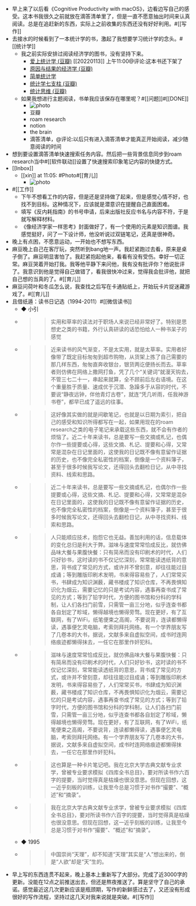 - 早上来了以后看《Cognitive Productivity with macOS》，边看边写自己的感受。这本书我很久之前就放在滴答清单里了，但是一直不愿意抽出时间来认真阅读。总是在追赶新的东西，实际上之前收集的东西还没有好好利用。#[[写作]]
- 去接水的时候看到了一本统计学的书，激起了我想要学习统计学的念头。#[[统计学]]
    - 我之前实际安排过阅读经济学的图书，没有坚持下来。
        - [爱上统计学 (豆瓣)](https://book.douban.com/subject/2985995/) [[20220113]] 上午11:00@评论:这本书还下架了
        - [原因与结果的经济学 (豆瓣)](https://book.douban.com/subject/33425193/)
        - [简单统计学 ](https://read.douban.com/ebook/56464317/?dcs=subject-rec&dcm=douban&dct=27192209)
        - [统计学七支柱 (豆瓣)](https://book.douban.com/subject/30134619/)
        - [统计思维 (豆瓣)](https://book.douban.com/subject/27192209/)
    - 如果我想进行主题阅读，书单我应该保存在哪里呢？#[[问题]]#[[DONE]]
        - ![photo](https://firebasestorage.googleapis.com/v0/b/firescript-577a2.appspot.com/o/imgs%2Fapp%2Fxinyiheng%2FAO4kH-ihF?alt=media&token=9bc88fb4-e5f5-468c-9366-082282690dd1)
        - 豆瓣
        - roam research
        - notion
        - the brain
        - 滴答清单，@评论:以后只有进入滴答清单才能真正开始阅读，减少随意阅读的时间
- 想到要设置滴答清单快速搜索任务内容。然后把一些背景信息同步到roam research当中#[[软件联动]]设置了快速搜索印象笔记内容的快捷方式。
- [[Inbox]]
    - [[xin]] at 11:05: #Photo#[[育儿]]
        - ![photo](https://firebasestorage.googleapis.com/v0/b/firescript-577a2.appspot.com/o/imgs%2Fapp%2Fxinyiheng%2FbYXZRkZAk?alt=media&token=1be71165-e09e-4852-9d94-d3c9b516b8b4)
- #[[工作]]
    - 下午不想看工作的内容，但是还是坚持做了起来，但是感觉心情不好，也找不到目标。这种情况下，应该就是潜意识在提醒自己直面困难。
    - 填写《反内耗指南》的书号申请，后来出版社反应书名与内容不符，于是就写解释材料。
    - 《像经济学家一样思考》封面做好了，有一个使用的元素是知识图谱。我感觉挺好，问了一下设计师，他没听说过双链笔记，还真是很神奇。
- 晚上有点困，不愿意运动，一开始也不想写东西。
- 麻豆晚上自己在客厅玩，突然听到bang地一声。我赶紧跑过去看，原来是桌子倒了。麻豆明显害怕了。我赶紧抱起他来，看看有没有受伤。幸好一切正常。麻豆哭着开始打我。我等他平静下来问他，我有没有批评你？他说批评了。我意识到他是觉得自己做错了，看我很快冲过来，觉得我会批评他，就把自己想的当真的了。#[[育儿]]
- 麻豆问荷叶和冬瓜怎么说，我查找之后写在卡通贴纸上，开始玩卡片捉迷藏游戏了。#[[育儿]]
- 且借纸遁：读书日记选（1994-2011）#[[微信读书]]
    - ◆ 小引
    - >> 实用和草率的读法对于职场人来说已经非常好了。特别是思想史之类的书籍，外行认真研读的话恐怕给人一种书呆子的感觉
    - >> 近来读书的风气渐变，不是太实用，就是太草率。实用者好像带了既定目标匆匆到超市购物，从货架上拣了自己需要的那几样东西，匆匆直奔收银台，银货两讫便扬长而去。草率者则仿佛在网络上撒网打鱼，凭了几个“关键词”就漫天钩去，不管三七二十一，串起来就算，全不顾前后左右语境。在这个重量胜于质量、速成优于沉潜、急躁多于从容的时代，不要说“静夜远钟，伴他青灯古卷”，就连“凭几听雨，任我神游书卷”，都早已成了遥远的往事。
    - >> 这好像其实做的就是间歇笔记，也就是以日期为索引，把自己的感受和知识所得都写在一起，如果用现在的roam research之类的电子笔记来承载这些东西，就不会有作者的烦恼了。近二十年来读书，总是要写一些文摘或札记，也偶尔作一些提要或心得，这些文摘、札记、提要和心得，又常常是混杂在日记里面的，这使我的日记既不像有意留作证据的历史，也不像完全私密性的档案，倒像是一个资料簿子，甚至于很多时候我写论文，还得回头去翻检日记，从中寻找资料、线索和思路。
    - >> 近二十年来读书，总是要写一些文摘或札记，也偶尔作一些提要或心得，这些文摘、札记、提要和心得，又常常是混杂在日记里面的，这使我的日记既不像有意留作证据的历史，也不像完全私密性的档案，倒像是一个资料簿子，甚至于很多时候我写论文，还得回头去翻检日记，从中寻找资料、线索和思路。
    - >> 人只能顺应技术，抱怨它也无益。善加利用的话，信息载体的变化总归是利大于弊。滋味与速度常常恰成反比，就仿佛品味大餐与果腹快餐：只有简帛而没有印刷术的时代，人们只好钞书，这时读的书不仅记忆深刻，常常能读透纸背的意思，背书成了常见的方式，或许并不曾刻意，却往往能过目成诵；等到雕版印刷术发明，书来得容易些了，人们常常买书，书肆成为知识渊薮，藏书楼成了知识仓库，不再畏惧知识化为烟云，需要记忆的只是考试内容，遇事再查书成了常见的方式；等到了铅字时代，方便的图书馆和分科的学科制，让人们各扫门前雪，只需管一亩三分地，似乎连查书都各自划定了畛域，懒得越境也懒得旁骛。现在更好，有了互联网，有了WiFi，纸笔便束之高阁，不要说背，连读都懒得读，遇事便乞灵电脑，考索则拜托网络。有一个学界朋友写了几卷本的大书，据说，文献多来自虚拟空间，成书时连网络痕迹都懒得抹去，一任它在那里作奸犯科。
    - >> 滋味与速度常常恰成反比，就仿佛品味大餐与果腹快餐：只有简帛而没有印刷术的时代，人们只好钞书，这时读的书不仅记忆深刻，常常能读透纸背的意思，背书成了常见的方式，或许并不曾刻意，却往往能过目成诵；等到雕版印刷术发明，书来得容易些了，人们常常买书，书肆成为知识渊薮，藏书楼成了知识仓库，不再畏惧知识化为烟云，需要记忆的只是考试内容，遇事再查书成了常见的方式；等到了铅字时代，方便的图书馆和分科的学科制，让人们各扫门前雪，只需管一亩三分地，似乎连查书都各自划定了畛域，懒得越境也懒得旁骛。现在更好，有了互联网，有了WiFi，纸笔便束之高阁，不要说背，连读都懒得读，遇事便乞灵电脑，考索则拜托网络。有一个学界朋友写了几卷本的大书，据说，文献多来自虚拟空间，成书时连网络痕迹都懒得抹去，一任它在那里作奸犯科。
    - >> 这也算是一种卡片笔记吧。我在北京大学古典文献专业求学，曾被专业要求模拟《四库全书总目》，要对所读书作六百字的提要，当时觉得真是枯燥也很没意思。但现在回想，这一近乎刻板的训练，让我至今总是习惯于对书作“撮要”、“概述”和“摘录”。
    - >> 我在北京大学古典文献专业求学，曾被专业要求模拟《四库全书总目》，要对所读书作六百字的提要，当时觉得真是枯燥也很没意思。但现在回想，这一近乎刻板的训练，让我至今总是习惯于对书作“撮要”、“概述”和“摘录”。
    - ◆ 1995
    - >> 中国崇尚“天理”，却不知道“天理”其实是“人”想出来的，倒是“人欲”却是“天”生的。
- 早上写的东西连贯不起来，晚上基本上重新写了大部分。完成了近3000字的更新。没能在12点之前推送出去，但还是熬夜推送了。算是坚守了自己的承诺。感觉最近这几次更新应该是瓶颈期，写作的新鲜感过去了，又还没有形成很好的写作流程，坚持过这几天对我来说就是突破。#[[写作]]
